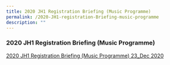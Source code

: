 ```yaml
---
title: 2020 JH1 Registration Briefing (Music Programme)
permalink: /2020-JH1-registration-Briefing-music-programme
description: ""
---
```


### 2020 JH1 Registration Briefing (Music Programme)

[2020 JH1 Registration Briefing (Music Programme) 23_Dec 2020](/files/music.pdf)
